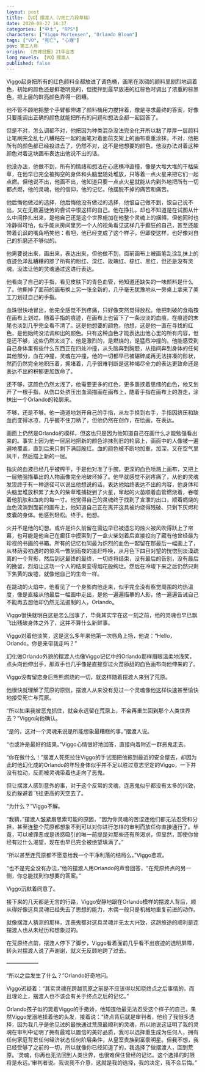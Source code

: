 ```yaml
---
layout: post
title: 【VO】摆渡人（V死亡片段草稿）
date: 2020-08-27 16:37
categories: ["中土", "RPS"]
characters: ["Viggo Mortensen", "Orlando Bloom"]
tags: ["VO", "死亡", "心理"]
pov: 第三人称
origin: 《白城日报》21年合志
long_novels: 【VO】摆渡人
published: false
---
```


Viggo起身把所有的红色颜料全都放进了调色桶，画笔在浓稠的颜料里剧烈地调着色，初始的颜色还是鲜艳明亮的，但搅拌到最早放进的红棕色时调出了浓重的棕黑色，把上层的鲜亮颜色弄得一团糟。

他不管不顾地把整个手臂都伸进了颜料桶用力搅拌着，像是寻求最终的答案，好像只要能调出正确的颜色就能把所有的问题和想法全都一起回答了。

但是不对，怎么调都不对，他把因为种类混杂没法完全化开所以黏了厚厚一层颜料让笔刷完全乱七八糟粘在一起的画笔对着面前支架上的画布重重涂抹，不对，他把所有的颜色都已经投进去了，仍然不对，这不是他想要的颜色，他没办法对着这种颜色对着这块画布表达出他说不出的话。

他没办法，他做不到，所有的情绪和想法在心底横冲直撞，像是大堆大堆的干枯柴草，在他早已完全被掏空的身体和头脑里随处堆放，只等着一点火星来把它们一起点燃。但他说不出，他画不出，他知道只要一点点火星就能从内到外地把所有一切都点燃，他的灵魂，他的信仰，他的记忆，他摆脱不掉的痛苦和痛苦。

他后悔他做过的选择，他后悔他没有做过的选择，他恨自己做不到，恨自己说不出，又在无数遍徒劳的尝试中恨这样的自己。他在挣扎，却也不知道是在试图从什么中间挣扎出来，是他自己还是这个世界施加在他整个灵魂上的捆缚。但他同时也冷静得可怕，似乎能从房间里另一个人的视角看见这样几乎癫狂的自己，甚至还能带着讥讽的嘴角哂笑他：看吧，他已经变成了这个样子，但即使这样，也好像对自己的折磨还不够似的。

他需要说出来，画出来，表达出来，但他做不到，面前画布上被画笔乱涂乱抹上的痕迹色泽乱糟糟的掺了所有的粉红、深红、玫瑰红、棕红、黑红，但还是没有灵魂，没法让他的灵魂通过这进行表达。

他看向了自己的手指，看见皮肤下的青色血管，他知道还缺失的一味颜料是什么了。他撕掉了面前的画布换上另一张全新的，几乎毫无犹豫地从一旁桌上拿来了美工刀划过自己的手指。

血珠很快地冒出，他完全感觉不到疼痛，只好像突然觉得放松。他把刺破的食指按在画布上划过，随着手指的痕迹，在画布上也留下了一条淡淡的血痕，在痕迹的末尾也淡到几乎完全看不清了。这是他想要的颜色，他想，这是他一直在寻找的红色，是他始终没法调和出的颜色。只有这种血色才能表达出他心里的所有内容，但是还不够，这些仍然太淡了。他是激烈的，是燃烧的，是猛烈冲撞的。他能感受到自己身体里有些什么东西正在四处冲撞，从头脑奔到胸腔，从指间奔到身体的任何其他部分，血在冲撞，灵魂在冲撞，他的一切都早已被碾碎成再无法拼凑的形状，然而仍然完全地积压着，拥堵着，几乎很难判断是这种竭尽全力的表达更致命还是表达不出的积郁更加致命了。

还不够，这颜色仍然太浅了，他需要更多的红色，更多裹挟着思绪的血色，他又划开了一根手指，从伤口处挤压出血滴描画在画布上，随着手指在画布上的游走，涂抹出一个Orlando的轮廓来。

不够，还是不够。他一道道地划开自己的手指，从左手换到右手，手指因挤压和缺血而变得冰凉，几乎握不住刀柄了，但他仍然在创作，在绘画，在表达。

画面上仍然是Orlando的模样，但这也只是因为他知道自己在画什么才能勉强看出来的。事实上因为他一层层地把新的颜色涂抹到旧的轮廓上，画面中的人像被一遍遍地覆盖，直到后来只剩下满目殷红。血的颜色被不断地加重，加深，又在空气里风干，然后描上新的一层。

指尖的血液已经几乎被榨干，于是他对准了手腕，更深的血色喷溅上画布，又把上一层勉强描摹出的人物画像完全地破坏掉了。他早就感觉不到疼痛了，从他的灵魂发现终于有一种途径可以说出他想说的话，表达他始终表达不出的内容，他身体和头脑里堆放积累了太久的柴草堆捕捉到了火星，窜起的火苗顺着血管燃烧着，吞噬着他肌肤和血肉的每一寸。他觉得自己的灵魂终于找到了宣泄的出口，顺着燃烧的血色流淌到面前的画布上，他知道自己正在离开这具被灼烧得残破、只剩下灰烬和皮囊的身体。他感到轻松。终于。他想。

火并不是他的幻想。或许是许久前留在窗边早已被遗忘的烛火被风吹得跃上了帘幕，也可能是他自己在癫狂中摸索到了一盒火柴划着后直接投向了藏有他曾经最为珍视的书画的书箱。所有的记忆也同最为炽烈的血色一起留在那最后一幅画上了，从林荫旁初遇时的惊鸿一瞥到雨夜的追赶呼唤，从月色下四目对望的恍惚到淡漠疏离的一个背影，然后到这最终的最终，一切终将结束，没有最后的告别，没有最后的挽留，烈焰让这场一个人的结束变得烟花般绚烂。然后在冷峻下来之后仍然只剩下焦黄的废墟，就像他自己的生命一样。

在跳动的火焰中，他看见了一个身影向他走来，似乎完全没有察觉周围的灼热温度，像是直接从他最后一幅画中走出，是他一遍遍描摹的人影，他一遍遍告诫自己不能再去想他却仍然无法遏制的人，Orlando。

Viggo很快就明白这是怎么回事了，毕竟其实早在这一刻之前，他的灵魂也早已飘飞出残破身体之外了，这并不算什么新鲜事。

Viggo对着他淡笑，这是这么多年来他第一次唇角上扬，他说：“Hello，Orlando。你是来带我走吗？”

幻化做Orlando外貌的摆渡人也像Viggo记忆中的Orlando那样眉眼温柔地浅笑，点头向他伸出手，那双手也几乎像是直接穿过火苗舔舐的血色画布向他伸来的了。

Viggo没有留恋身后熊熊燃烧的一切，就这样随着摆渡人来到了荒原。

他很快就理解了荒原的原则，摆渡人从来没有见过一个灵魂像他这样快速甚至愉快地接受死亡与荒原。

“所以如果我被恶鬼抓住，就会永远留在荒原上，不会再重生回到那个人类世界去？”Viggo向他确认。

“是的，这对一个灵魂来说是所能想象最糟糕的事。”摆渡人说。

“也或许是最好的结果。”Viggo心情很好地回答，直接向着附近一群恶鬼走去。

“你在做什么！”摆渡人死死拉住Viggo的手试图把他拖到最近的安全屋去，却因为此时他幻化成的Orlando的年轻身体似乎并不足以胜过意志坚定的Viggo，一下并没有拉动，反而被灵魂带着也走向了恶鬼。

但让摆渡人感到意外的事，对于这个反常的灵魂，连恶鬼似乎都没有太多的兴致，反而躲避着飞往更高的天空去了。

“为什么？”Viggo不解。

“我猜，”摆渡人皱紧眉思索可能的原因，“因为你灵魂的苦涩连他们都无法忍受和分担，甚至连整个荒原都想象不到可以对你进行怎样的审判而放任你直接通行了。毕竟，可以被罪恶或是诱惑吸引的唯一前提是对那些还有所渴求，但显然，即使你曾经有过什么渴望，现在也早已完全被绝望填满了。”

“所以甚至连荒原都不愿意给我一个干净利落的结局么。”Viggo悲叹。

“也不是完全没有办法，”他的摆渡人用Orlando的声音回答，“在荒原终点的另一侧，你总能找到你想要的答案。”

Viggo沉默着同意了。

接下来的几天都是无言的行路，Viggo安静地跟在Orlando模样的摆渡人背后，顺从得好像这具灵魂已经失去了思想的能力，木偶一般只是机械地重复前进的动作。

就像摆渡人猜测的那样，连恶鬼都对这具灵魂并无太大兴致，这趟旅途的顺利是连摆渡人也从未经历和想象过的。

在荒原终点前，摆渡人停下了脚步，Viggo看着面前几乎看不出痕迹的透明屏障，转头对摆渡人说了声谢谢，就义无反顾地跨了过去。

——————

“所以之后发生了什么？”Orlando好奇地问。

Viggo迟疑着：“其实灵魂在跨越荒原之前是不应该得以知晓终点之后事情的，而且理论上，摆渡人也不该会有关于终点之后的记忆。”

Orlando孩子似的晃着Viggo的手撒娇，他知道他最无法忍受这个样子的自己，果然Viggo宠溺地揉着他的头发，接着说：“终点背后就是审判者，他给了我很多选择，因为我几乎是他见过的最快通过荒原最顺利的灵魂，所以祂说这证明了我的灵魂在审判中证明了拥有最难以置信的美好品质，我可以选择重生成为任何人，拥有任何家庭背景任何经济状态任何阶层条件，从皇室贵族到富豪明星。但我不想，我已经受够了之前的一切，所以就像你已经知道了的，我选择了做摆渡人，回到荒原。‘灵魂，你再也无法回到人类世界，也很难保住曾经的记忆。这个选择的时限将是永远。’审判者说。我说我不介意，这就是我的选择，我的决定，我不会后悔。”

